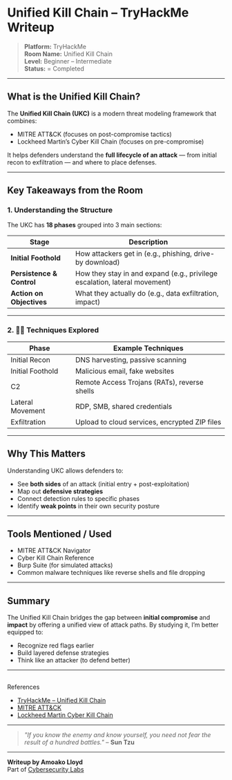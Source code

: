 #  Unified Kill Chain – TryHackMe Writeup

> **Platform:** TryHackMe  
> **Room Name:** Unified Kill Chain  
> **Level:** Beginner – Intermediate  
> **Status:** = Completed

---

##  What is the Unified Kill Chain?

The **Unified Kill Chain (UKC)** is a modern threat modeling framework that combines:
- MITRE ATT&CK (focuses on post-compromise tactics)
- Lockheed Martin’s Cyber Kill Chain (focuses on pre-compromise)

It helps defenders understand the **full lifecycle of an attack** — from initial recon to exfiltration — and where to place defenses.

---

##  Key Takeaways from the Room

### 1.  **Understanding the Structure**
The UKC has **18 phases** grouped into 3 main sections:

| Stage           | Description |
|------------------|-------------|
| **Initial Foothold** | How attackers get in (e.g., phishing, drive-by download) |
| **Persistence & Control** | How they stay in and expand (e.g., privilege escalation, lateral movement) |
| **Action on Objectives** | What they actually do (e.g., data exfiltration, impact) |

---

### 2. 🕵️‍♂️ **Techniques Explored**
| Phase | Example Techniques |
|-------|---------------------|
| Initial Recon | DNS harvesting, passive scanning |
| Initial Foothold | Malicious email, fake websites |
| C2 | Remote Access Trojans (RATs), reverse shells |
| Lateral Movement | RDP, SMB, shared credentials |
| Exfiltration | Upload to cloud services, encrypted ZIP files |

---

##  Why This Matters

Understanding UKC allows defenders to:
- See **both sides** of an attack (initial entry + post-exploitation)
- Map out **defensive strategies**
- Connect detection rules to specific phases
- Identify **weak points** in their own security posture

---

## Tools Mentioned / Used

- MITRE ATT&CK Navigator
- Cyber Kill Chain Reference
- Burp Suite (for simulated attacks)
- Common malware techniques like reverse shells and file dropping

---

##  Summary

The Unified Kill Chain bridges the gap between **initial compromise** and **impact** by offering a unified view of attack paths. By studying it, I’m better equipped to:
- Recognize red flags earlier
- Build layered defense strategies
- Think like an attacker (to defend better)

---

## 
References

- [TryHackMe – Unified Kill Chain](https://tryhackme.com/room/unifiedkillchain)
- [MITRE ATT&CK](https://attack.mitre.org/)
- [Lockheed Martin Cyber Kill Chain](https://www.lockheedmartin.com/en-us/capabilities/cyber/cyber-kill-chain.html)

---

> _"If you know the enemy and know yourself, you need not fear the result of a hundred battles."_ – **Sun Tzu**

---

**Writeup by Amoako Lloyd**  
Part of [Cybersecurity Labs](https://github.com/lloyd2608/Cybersecurity-Labs)
